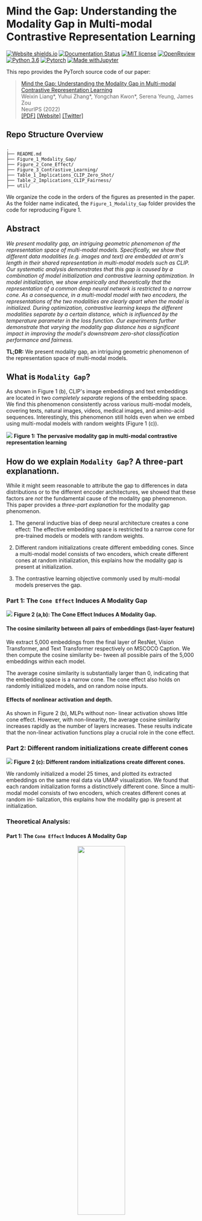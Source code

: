 # Mind the Gap: Understanding the Modality Gap in Multi-modal Contrastive Representation Learning

[![Website shields.io](https://img.shields.io/website-up-down-green-red/http/shields.io.svg)](https://modalitygap.readthedocs.io)
[![Documentation Status](https://readthedocs.org/projects/modalitygap/badge/?version=latest)](http://modalitygap.readthedocs.io/?badge=latest)
[![MIT license](https://img.shields.io/badge/License-MIT-blue.svg)](https://lbesson.mit-license.org/)
[![OpenReview](https://img.shields.io/badge/OpenReview-S7Evzt9uit3.svg)](https://openreview.net/forum?id=S7Evzt9uit3)
[![Python 3.6](https://img.shields.io/badge/python-3.6-blue.svg)](https://www.python.org/downloads/release/python-360/)
[![Pytorch](https://img.shields.io/badge/Pytorch-1.8-red.svg)](https://shields.io/)
[![Made withJupyter](https://img.shields.io/badge/Made%20with-Jupyter-orange?style=for-the-badge&logo=Jupyter)](https://jupyter.org/try)



This repo provides the PyTorch source code of our paper: 
> [Mind the Gap: Understanding the Modality Gap in Multi-modal Contrastive Representation Learning](https://openreview.net/forum?id=S7Evzt9uit3) <br>
> Weixin Liang*, Yuhui Zhang*, Yongchan Kwon*, Serena Yeung, James Zou <br> 
> NeurIPS (2022) <br>
> [[PDF]](https://openreview.net/pdf?id=S7Evzt9uit3) 
[[Website]](https://modalitygap.readthedocs.io/) 
[[Twitter]](https://twitter.com/james_y_zou/status/1503370841957933056) 






## Repo Structure Overview
```plain
.
├── README.md
├── Figure_1_Modality_Gap/
├── Figure_2_Cone_Effect/
├── Figure_3_Contrastive_Learning/
├── Table_1_Implications_CLIP_Zero_Shot/
├── Table_2_Implications_CLIP_Fairness/
├── util/
```
We organize the code in the orders of the figures as presented in the paper. As the folder name indicated, 
the `Figure_1_Modality_Gap` folder provides the code for reproducing Figure 1. 


## Abstract
*We present modality gap, an intriguing geometric phenomenon of the representation space of multi-modal models. Specifically, we show that different data modalities (e.g. images and text) are embedded at arm's length in their shared representation in multi-modal models such as CLIP. Our systematic analysis demonstrates that this gap is caused by a combination of model initialization and contrastive learning optimization. In model initialization, we show empirically and theoretically that the representation of a common deep neural network is restricted to a narrow cone. As a consequence, in a multi-modal model with two encoders, the representations of the two modalities are clearly apart when the model is initialized. During optimization,  contrastive learning keeps the different modalities separate by a certain distance, which is influenced by the temperature parameter in the loss function. Our experiments further demonstrate that varying the modality gap distance has a significant impact in improving the model's downstream zero-shot classification performance and fairness.*

**TL;DR:** We present modality gap, an intriguing geometric phenomenon of the representation space of multi-modal models. 

## What is `Modality Gap`?


As shown in Figure 1 (b), 
CLIP's image embeddings and text embeddings are located in two *completely separate* regions of the embedding space. 
We find this phenomenon consistently across various multi-modal models, covering texts, natural images, videos, medical images, and amino-acid sequences. 
Interestingly, this phenomenon still holds even when we embed using multi-modal models with random weights (Figure 1 (c)). 

![](./docs/figures/Figure1.png)
**Figure 1: The pervasive modality gap in multi-modal contrastive representation learning**




## How do we explain `Modality Gap`? A three-part explanationn. 

While it might seem reasonable to attribute the gap to differences in data distributions or to the different encoder architectures, we showed that these factors are *not* the fundamental cause of the modality gap phenomenon. This paper provides a *three-part explanation* for the modality gap phenomenon. 

1. The general inductive bias of deep neural architecture creates a cone effect: The effective embedding space is restricted to a narrow cone for pre-trained models or models with random weights. 

2. Different random initializations create different embedding cones. Since a multi-modal model consists of two encoders, which create different cones at random initialization, this explains how the modality gap is present at initialization. 

3. The contrastive learning objective commonly used by multi-modal models preserves the gap. 




### Part 1: The `Cone Effect` Induces A Modality Gap

![](./docs/figures/Figure2ab.png)
**Figure 2 (a,b): The Cone Effect Induces A Modality Gap.** 

#### The cosine similarity between all pairs of embeddings (last-layer feature)
We extract 5,000 embeddings from the final layer of ResNet, Vision Transformer, and Text Transformer respectively on MSCOCO Caption. 
We then compute the cosine similarity be- tween all possible pairs of the 5,000 embeddings within each model. 

The average cosine similarity is substantially larger than 0, indicating that the embedding space is a narrow cone. 
The cone effect also holds on randomly initialized models, and on random noise inputs. 



#### Effects of nonlinear activation and depth.
As shown in Figure 2 (b), MLPs without non-
linear activation shows little cone effect. However, with non-linearity, the average cosine similarity increases rapidly as the number of layers increases. These results indicate that the non-linear activation functions play a crucial role in the cone effect.


### Part 2: Different random initializations create different cones

![](./docs/figures/Figure2c.png)
**Figure 2 (c): Different random initializations create different cones.** 


We randomly initialized a model 25 times, and plotted its extracted embeddings on the same real data via UMAP visualization. We found that each random initialization forms a distinctively different cone.
Since a multi-modal model consists of two encoders, which creates different cones at random ini- tialization, this explains how the modality gap is present at initialization. 


### Theoretical Analysis: 
#### Part 1: The `Cone Effect` Induces A Modality Gap

<p align='center'>
  <img width='50%' src='./docs/figures/Theorem1.png'/>
</p>

**Theorem 1:**
Our theoretical analysis shows that under mild assumptions, each neural network layer shrinks the angle between any pair of embedding vectors with high probability, thereby creating more narrow cones in deeper architectures. Here $\phi$ is the ReLU activation function. 

#### Part 2: Different random initializations create different cones


<p align='center'>
  <img width='50%' src='./docs/figures/Theorem_variance.png'/>
  <img width='50%' src='./docs/figures/Theorem2.png'/>
</p>

**Theorem 2:**
We further prove that different random initializations of model weights result in different cones. 
More specifically, the variance of an intermediate output mostly come from the model’s random initialization.



### Part 3: `Contrastive learning` preserves modality gap

![](./docs/figures/Figure3.jpg)
**Figure 3: Contrastive learning preserves modality gap.** 

We hypothesize that the contrastive learning objective encourages the existence of the modality gap. To testify this hypothesis, we manually shift CLIP's image embeddings and text embeddings towards closing the gap. 

We found that under CLIP's default temperature $\tau=\frac{1}{100}$, the default gap distance $\| \vec{\Delta}_\text{gap} \|=0.82$ actually achieves the global minimum, and shifting toward closing the gap  *increases* the contrastive loss. 

However, when the temperature increases (Figure 3 (c,d)), the repulsive structure and the local minimum gradually disappear, and closing the gap becomes more optimal. 

Together, these results show that contrastive learning keeps the different modalities separate by a certain distance, which is influenced by the temperature parameter in the loss function. 


### Modality Gap Implications

Interestingly, by simply modifying the modality gap's distance, we can improve CLIP's zero-shot performance (Table 1) and fairness (Table 2). 


![](./docs/figures/Tables.png)
**Modality Gap Implications: Experiment Results** 

#### Table 1: Zero-shot Performance
One of the most interesting capabilities for CLIP is its strong zero-shot transferability to a variety of downstream tasks without any supervision. 
We found that modifying the modality gap can improve zeroshot performances on multiple downstream tasks. 

#### Table 2: Fairness
We found that increasing the gap from $0.82$ to $0.97$ *reduces* denigration harms consistently for *all* races. 
Meanwhile, we only observe a minor $0.0008$ top-1 accuracy drop. 
It is encouraging that a simple gap offsetting approach can lead to a consistent bias reduction across all races on such a complex model (i.e., CLIP). 


## Citation
```
@inproceedings{
  ModalityGap,
  title={Mind the Gap: Understanding the Modality Gap in Multi-modal Contrastive Representation Learning},
  author    = {Weixin Liang and
               Yuhui Zhang and
               Yongchan Kwon and
               Serena Yeung and
               James Zou},
  booktitle={NeurIPS},
  year={2022},
  url={https://openreview.net/forum?id=S7Evzt9uit3}
}
```

![image](https://user-images.githubusercontent.com/32794044/192175707-93b48fd3-ef06-465e-a43b-ff6a82503a66.png)
